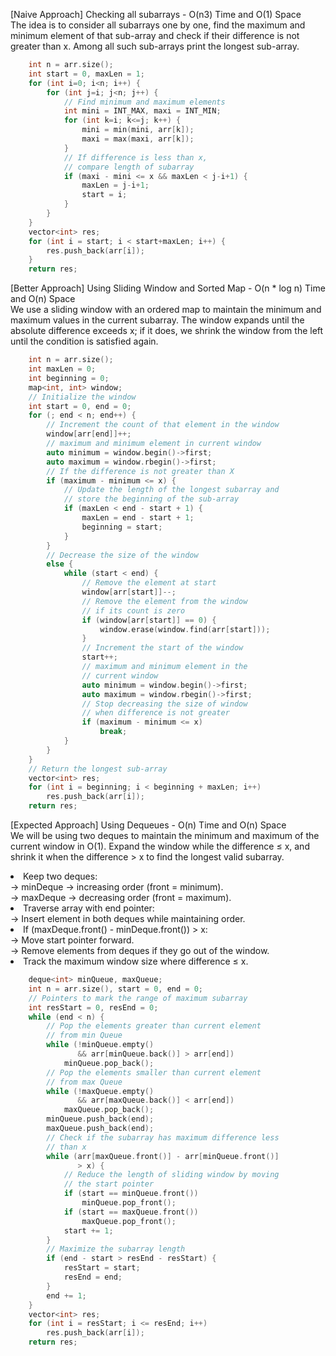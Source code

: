 <p>[Naive Approach] Checking all subarrays - O(n3) Time and O(1) Space
<br>The idea is to consider all subarrays one by one, find the maximum and minimum element of that sub-array and check if their difference is not greater than x. Among all such sub-arrays print the longest sub-array.</p>

```cpp
    int n = arr.size();
    int start = 0, maxLen = 1;
    for (int i=0; i<n; i++) {
        for (int j=i; j<n; j++) {
            // Find minimum and maximum elements
            int mini = INT_MAX, maxi = INT_MIN;
            for (int k=i; k<=j; k++) {
                mini = min(mini, arr[k]);
                maxi = max(maxi, arr[k]);
            }
            // If difference is less than x,
            // compare length of subarray 
            if (maxi - mini <= x && maxLen < j-i+1) {
                maxLen = j-i+1;
                start = i;
            }
        }
    }
    vector<int> res;
    for (int i = start; i < start+maxLen; i++) {
        res.push_back(arr[i]);
    }
    return res;
```

<p>[Better Approach] Using Sliding Window and Sorted Map - O(n * log n) Time and O(n) Space
<br>We use a sliding window with an ordered map to maintain the minimum and maximum values in the current subarray. The window expands until the absolute difference exceeds x; if it does, we shrink the window from the left until the condition is satisfied again.</p>

```cpp
    int n = arr.size();
    int maxLen = 0;
    int beginning = 0;
    map<int, int> window;
    // Initialize the window
    int start = 0, end = 0;
    for (; end < n; end++) {
        // Increment the count of that element in the window
        window[arr[end]]++;
        // maximum and minimum element in current window
        auto minimum = window.begin()->first;
        auto maximum = window.rbegin()->first;
        // If the difference is not greater than X
        if (maximum - minimum <= x) {
            // Update the length of the longest subarray and
            // store the beginning of the sub-array
            if (maxLen < end - start + 1) {
                maxLen = end - start + 1;
                beginning = start;
            }
        }
        // Decrease the size of the window
        else {
            while (start < end) {
                // Remove the element at start
                window[arr[start]]--;
                // Remove the element from the window
                // if its count is zero
                if (window[arr[start]] == 0) {
                    window.erase(window.find(arr[start]));
                }
                // Increment the start of the window
                start++;
                // maximum and minimum element in the
                // current window
                auto minimum = window.begin()->first;
                auto maximum = window.rbegin()->first;
                // Stop decreasing the size of window
                // when difference is not greater
                if (maximum - minimum <= x)
                    break;
            }
        }
    }
    // Return the longest sub-array
    vector<int> res;
    for (int i = beginning; i < beginning + maxLen; i++)
        res.push_back(arr[i]);
    return res;
```

<p>[Expected Approach] Using Dequeues - O(n) Time and O(n) Space
<br>We will be using two deques to maintain the minimum and maximum of the current window in O(1). Expand the window while the difference ≤ x, and shrink it when the difference > x to find the longest valid subarray.
<li>Keep two deques:
<br>-> minDeque → increasing order (front = minimum).
<br>-> maxDeque → decreasing order (front = maximum).</li>
<li>Traverse array with end pointer:
<br>-> Insert element in both deques while maintaining order.</li>
<li>If (maxDeque.front() - minDeque.front()) > x:
<br>-> Move start pointer forward.
<br>-> Remove elements from deques if they go out of the window.</li>
<li>Track the maximum window size where difference ≤ x.</li>
</p>

```cpp
    deque<int> minQueue, maxQueue;
    int n = arr.size(), start = 0, end = 0;
    // Pointers to mark the range of maximum subarray
    int resStart = 0, resEnd = 0;
    while (end < n) {
        // Pop the elements greater than current element
        // from min Queue
        while (!minQueue.empty()
               && arr[minQueue.back()] > arr[end])
            minQueue.pop_back();
        // Pop the elements smaller than current element
        // from max Queue
        while (!maxQueue.empty()
               && arr[maxQueue.back()] < arr[end])
            maxQueue.pop_back();
        minQueue.push_back(end);
        maxQueue.push_back(end);
        // Check if the subarray has maximum difference less
        // than x
        while (arr[maxQueue.front()] - arr[minQueue.front()]
               > x) {   
            // Reduce the length of sliding window by moving
            // the start pointer
            if (start == minQueue.front())
                minQueue.pop_front();
            if (start == maxQueue.front())
                maxQueue.pop_front();
            start += 1;
        }
        // Maximize the subarray length
        if (end - start > resEnd - resStart) {
            resStart = start;
            resEnd = end;
        }
        end += 1;
    }
    vector<int> res;
    for (int i = resStart; i <= resEnd; i++)
        res.push_back(arr[i]);    
    return res;
